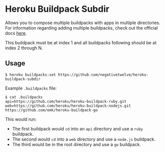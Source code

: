 # Heroku Buildpack Subdir

Allows you to compose multiple buildpacks with apps in multiple directories. For information regarding adding multiple buildpacks, check out the official docs [here](https://devcenter.heroku.com/articles/using-multiple-buildpacks-for-an-app#adding-a-buildpack).

This buildpack must be at index 1 and all buildpacks following should be at index 2 through N.

## Usage

    $ heroku buildpacks:set https://github.com/negativetwelve/heroku-buildpack-subdir

Example `.buildpacks` file:

    $ cat .buildpacks
    api=https://github.com/heroku/heroku-buildpack-ruby.git
    web=https://github.com/heroku/heroku-buildpack-nodejs.git
    https://github.com/emk/heroku-buildpack-go

This would run:

* The first buildpack would `cd` into an `api` directory and use a `ruby` buildpack.
* The second would `cd` into a `web` directory and use a `node.js` buildpack.
* The third would be in the root directory and use a `go` buildpack.
